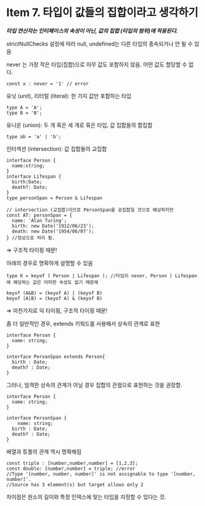 # Item 7. 타입이 값들의 집합이라고 생각하기

***타입 연산자는 인터페이스의 속성이 아닌, 값의 집합 (타입의 범위)에 적용된다.***

strictNullChecks 설정에 따라 null, undefined는 다른 타입의 종속되거나 안 될 수 있음

never 는 가장 작은 타입(집합)으로 아무 값도 포함하지 않음. 어떤 값도 할당할 수 없다.

```tsx
const x : never = '1' // error 
```

유닛 (unit), 리터럴 (literal): 한 가지 값만 포함하는 타입

```tsx
type A = 'A';
type B = 'B';
```

유니온 (union): 두 개 혹은 세 개로 묶은 타입, 값 집합들의 합집합

```tsx
type ab = 'a' | 'b';
```

인터섹션 (intersection): 값 집합들의 교집합

```tsx
interface Person {
  name:string;
}
interface Lifespan {
  birth:Date;
  death?: Date;
}
type personSpan = Person & Lifespan

// intersection (교집합)이므로 PersonSpan을 공집합일 것으로 예상하지만
const AT: personSpan = {
  name: 'Alan Turing';
  birth: new Date('1912/06/23');
  death: new Date('1954/06/07');
} //정상으로 처리 됨.
```

⇒ 구조적 타이핑 때문! 

아래의 경우로 명확하게 설명할 수 있음

```tsx
type K = keyof ( Person | Lifespan ); //타입이 never, Person | Lifespan 에 해당하는 값은 어떠한 속성도 없기 때문에

keyof (A&B) = (keyof A) | (keyof B)
keyof (A|B) = (keyof A) & (keyof B)
```

⇒ 마찬가지로 덕 타이핑, 구조적 타이핑 때문!

좀 더 일반적인 경우, extends 키워드를 사용해서 상속의 관계로 표현

```tsx
interface Person {
  name: string;
}

interface PersonSpan extends Person{
  birth : Date;
  death? : Date;
}
```

그러나, 엄격한 상속의 관계가 아닐 경우 집합의 관점으로 표현하는 것을 권장함.

```tsx
interface Person {
  name: string;
}

interface PersonSpan {
	name: string;
  birth : Date;
  death? : Date;
}
```

배열과 튜플의 관계 역시 명확해짐

```tsx
const triple : [number,number,number] = [1,2,3];
const double: [number,number] = triple; //error
//Type '[number, number, number]' is not assignable to type '[number, number]'.
//Source has 3 element(s) but target allows only 2
```

차이점은 원소의 길이와 특정 인덱스에 맞는 타입을 지정할 수 있다는 것.